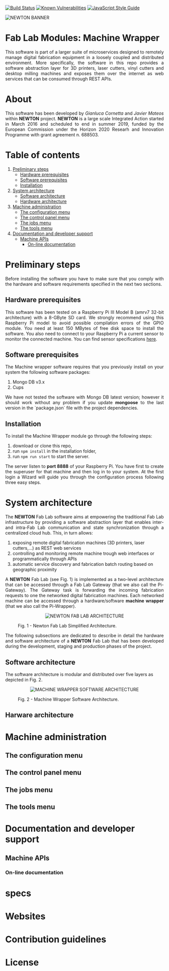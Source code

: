 [![Build Status](https://travis-ci.com/gcornetta/piwrapper.svg?branch=master)](https://travis-ci.com/gcornetta/piwrapper)
[![Known Vulnerabilities](https://snyk.io/test/github/gcornetta/piwrapper/badge.svg)](https://snyk.io/test/github/gcornetta/piwrapper)
[![JavaScript Style Guide](https://img.shields.io/badge/code_style-standard-brightgreen.svg)](https://standardjs.com)

![NEWTON BANNER](/docs/images/newton.png)

# Fab Lab Modules: Machine Wrapper
<p align="justify">
This software is part of a larger suite of microservices designed to remotely manage digital fabrication equipment in a loosely coupled and distributed environment. More specifically, the software in this repo provides a software abstraction layer for 3D printers, laser cutters, vinyl cutters and desktop milling machines and exposes them over the internet as web services that can be consumed through REST APIs.
</p>

# About
<p align="justify">
  This software has been developed by <em>Gianluca Cornetta</em> and <em>Javier Mateos</em> within <b>NEWTON</b> project. <b>NEWTON</b> is a large scale Integrated Action started in March 2016 and scheduled to end in summer 2019, funded by the European Commission under the Horizon 2020 Researh and Innovation Programme with grant agreement n. 688503.
</p>

# Table of contents

1. [Preliminary steps](#preliminary-steps)
   * [Hardware prerequisites](#hardware-prerequisites)
   * [Software prerequisites](#software-prerequisites)
   * [Installation](#installation)
2. [System architecture](#system-architecture)
   * [Software architecture](#software-architecture)
   * [Hardware architecture](#hardware-architecture)
3. [Machine administration](#machine-administration)
   * [The configuration menu](#the-configuration-menu)
   * [The control panel menu](#the-control-panel)
   * [The jobs menu](#the-jobs-menu)
   * [The tools menu](#the-tools-menu)
4. [Documentation and developer support](#documentation-and-developer-support)
   * [Machine APIs](#machine-apis)
     + [On-line documentation](#on-line-documentation)

<a name="preliminary-steps"></a>
# Preliminary steps
<p align="justify">
Before installing the software you have to make sure that you comply with the hardware and software requirements specified in the next two sections.
</p>

<a name="hardware-prerequisites"></a>
## Hardware prerequisites
<p align="justify">
This software has been tested on a Raspberry Pi III Model B (amrv7 32-bit architecture) with a 8-GByte SD card. We strongly recommend using this Raspberry Pi model to avoid possible compilation errors of the GPIO module. You need at least 150 MBytes of free disk space to install the software.
You also need to connect to your Raspberry Pi a current sensor to monitor the connected machine. You can find sensor specifications <a href="#specs">here</a>.
</p>

<a name="software-prerequisites"></a>
## Software prerequisites
<p align="justify">
The Machine wrapper software requires that you previously install on your system the following software packages:
</p>

1. Mongo DB v3.x
2. Cups

<p align="justify">
We have not tested the software with Mongo DB latest version; however it should work without any problem if you update <b>mongoose</b> to the last version in the `package.json` file with the project dependencies.
</p>

<a name="installation"></a>
## Installation
To install the Machine Wrapper module go through the following steps:

1. download or clone this repo,
2. run `npm install` in the installation folder,
3. run `npm run start` to start the server.

<p align="justify">
  The server listen to <b>port 8888</b> of your Raspberry Pi. You have first to create the superuser for that machine and then log in to your system. At the first login a Wizard will guide you through the configuration process following three easy steps.
</p>

<a name="system-architecture"></a>
# System architecture
<p align="justify">
The <b>NEWTON</b> Fab Lab software aims at empowering the traditional Fab Lab infrastructure by providing a software abstraction layer that enables inter- and intra-Fab Lab communication and state synchronization through a centralized cloud hub. This, in turn allows:
</p>

1. exposing remote digital fabrication machines (3D printers, laser cutters,...) as REST web services
2. controlling and monitoring remote machine trough web interfaces or programmatically through APIs
3. automatic service discovery and fabrication batch routing based on geographic proximity 

<p align="justify">
A <b>NEWTON</b> Fab Lab (see Fig. 1) is implemented as a two-level architecture that can be accessed through a Fab Lab Gateway (that we also call the Pi-Gateway). The Gateway task is forwarding the incoming fabrication requests to one the networked digital fabrication machines. Each networked machine can be accessed through a hardware/software <b>machine wrapper</b> (that we also call the Pi-Wrapper).
</p>

<figure>
  <p align="center">
    <img src="/docs/images/fablab-architecture.png" alt="NEWTON FAB LAB ARCHITECTURE"/>
    <figcaption>Fig. 1 - Newton Fab Lab Simplified Architecture.</figcaption>
  </p>
</figure>

<p align="justify">
The following subsections are dedicated to describe in detail the hardware and software architecture of a <b>NEWTON</b> Fab Lab that has been developed during the development, staging and production phases of the project.
</p>

<a name="software-architecture"></a>
## Software architecture
The software architecture is modular and distributed over five layers as depicted in Fig. 2.

<figure>
  <p align="center">
    <img src="/docs/images/machine-wrapper.png" alt="MACHINE WRAPPER SOFTWARE ARCHITECTURE"/>
    <figcaption>Fig. 2 - Machine Wrapper Software Architecture.</figcaption>
  </p>
</figure>

<a name="hardware-architecture"></a>
## Harware architecture

<a name="machine-administration"></a>
# Machine administration

<a name="the-configuration-menu"></a>
## The configuration menu

<a name="the-control-panel-menu"></a>
## The control panel menu

<a name="the-jobs-menu"></a>
## The jobs menu

<a name="the-tools-menu"></a>
## The tools menu

<a name="documentation-and-developer-support"></a>
# Documentation and developer support

<a name="machine-apis"></a>
## Machine APIs

<a name="on-line-documentation"></a>
### On-line documentation

# specs
# Websites

# Contribution guidelines

# License
